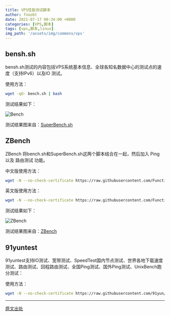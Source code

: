 ```yaml
---
title: VPS性能测试脚本
author: fnoobt
date: 2021-07-17 00:34:00 +0800
categories: [VPS,脚本]
tags: [vps,脚本,linux]
img_path: '/assets/img/commons/vps'
---
```


## bensh.sh

bensh.sh测试的内容包括VPS系统基本信息、全球各知名数据中心的测试点的速度（支持IPv6）以及IO 测试。

使用方法：

```bash
wget -qO- bench.sh | bash
```

测试结果如下：

![Bench](bench.png)

测试结果图来自：[SuperBench.sh](https://www.vpsgo.com/url/aHR0cHM6Ly93d3cub2xka2luZy5uZXQvMzUwLmh0bWw=)

## ZBench

ZBench 将bench.sh和SuperBench.sh这两个脚本结合在一起，然后加入 Ping 以及 路由测试 功能。

中文版使用方法：

```bash
wget -N --no-check-certificate https://raw.githubusercontent.com/FunctionClub/ZBench/master/ZBench-CN.sh && bash ZBench-CN.sh
```

英文版使用方法：

```bash
wget -N --no-check-certificate https://raw.githubusercontent.com/FunctionClub/ZBench/master/ZBench-CN.sh && bash ZBench-CN.sh
```

测试结果如下：

![ZBench](ZBench.png)

测试结果图来自：[ZBench](https://www.vpsgo.com/url/aHR0cHM6Ly9naXRodWIuY29tL0Z1bmN0aW9uQ2x1Yi9aQmVuY2g=)

## 91yuntest

91yuntest支持IO测试、宽带测试、SpeedTest国内节点测试、世界各地下载速度测试、路由测试、回程路由测试、全国Ping测试、国外Ping测试、UnixBench跑分测试：

使用方法：

```bash
wget -N --no-check-certificate https://raw.githubusercontent.com/91yun/91yuntest/master/test.sh && bash test.sh -i "io,bandwidth,chinabw,download,traceroute,backtraceroute,allping"
```

****

[原文出处](https://www.vpsgo.com/vps-test-scripts.html)

